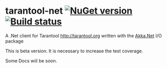 # tarantool-net [![NuGet version](https://badge.fury.io/nu/Tarantool.NET.svg)](https://badge.fury.io/nu/Tarantool.NET) [![Build status](https://ci.appveyor.com/api/projects/status/66ecs2jx3qx0qb3i?svg=true)](https://ci.appveyor.com/project/donmikel/tarantool-net)
A .Net client for Tarantool http://tarantool.org written with the <a href="http://getakka.net/">Akka.Net</a> I/O package 

This is beta version. It is necessary to increase the test coverage.


Some Docs wiil be soon.